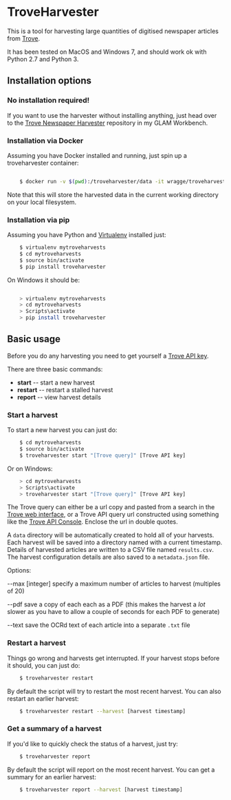 # TroveHarvester

This is a tool for harvesting large quantities of digitised newspaper articles from [Trove](http://trove.nla.gov.au).

It has been tested on MacOS and Windows 7, and should work ok with Python 2.7 and Python 3.

## Installation options

### No installation required!

If you want to use the harvester without installing anything, just head over to the [Trove Newspaper Harvester](https://github.com/GLAM-Workbench/trove-newspaper-harvester) repository in my GLAM Workbench.

### Installation via Docker

Assuming you have Docker installed and running, just spin up a troveharvester container:

``` bash

    $ docker run -v $(pwd):/troveharvester/data -it wragge/troveharvester /bin/bash

```

Note that this will store the harvested data in the current working directory on your local filesystem.

### Installation via pip

Assuming you have Python and [Virtualenv](https://virtualenv.pypa.io/en/latest/) installed just:

``` bash
    $ virtualenv mytroveharvests
    $ cd mytroveharvests
    $ source bin/activate
    $ pip install troveharvester
```

On Windows it should be:

``` bash

    > virtualenv mytroveharvests
    > cd mytroveharvests
    > Scripts\activate
    > pip install troveharvester
```

## Basic usage

Before you do any harvesting you need to get yourself a [Trove API key](http://help.nla.gov.au/trove/building-with-trove/api).

There are three basic commands:

* **start** -- start a new harvest
* **restart** -- restart a stalled harvest
* **report** -- view harvest details

### Start a harvest

To start a new harvest you can just do:

``` bash
    $ cd mytroveharvests
    $ source bin/activate
    $ troveharvester start "[Trove query]" [Trove API key]
```

Or on Windows:

``` bash
    > cd mytroveharvests
    > Scripts\activate
    > troveharvester start "[Trove query]" [Trove API key]
```

The Trove query can either be a url copy and pasted from a search in the [Trove web interface](http://trove.nla.gov.au/newspaper/), or a Trove API query url constructed using something like the [Trove API Console](https://troveconsole.herokuapp.com/). Enclose the url in double quotes.

A  `data` directory will be automatically created to hold all of your harvests. Each harvest will be saved into a directory named with a current timestamp. Details of harvested articles are written to a CSV file named `results.csv`. The harvest configuration details are also saved to a `metadata.json` file.

Options:

--max [integer]
    specify a maximum number of articles to harvest (multiples of 20)

--pdf
    save a copy of each each as a PDF (this makes the harvest a *lot* slower as you have to allow a couple of seconds for each PDF to generate)

--text
    save the OCRd text of each article into a separate ``.txt`` file

### Restart a harvest

Things go wrong and harvests get interrupted. If your harvest stops before it should, you can just do:

``` bash
    $ troveharvester restart
```

By default the script will try to restart the most recent harvest. You can also restart an earlier harvest:

``` bash
    $ troveharvester restart --harvest [harvest timestamp]
```

### Get a summary of a harvest

If you'd like to quickly check the status of a harvest, just try:

``` bash
    $ troveharvester report
```

By default the script will report on the most recent harvest. You can get a summary for an earlier harvest:

``` bash
    $ troveharvester report --harvest [harvest timestamp]
```
